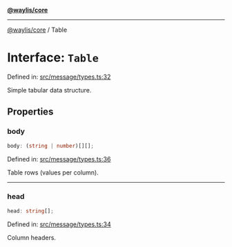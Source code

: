 [**@waylis/core**](../index.md)

***

[@waylis/core](../index.md) / Table

# Interface: `Table`

Defined in: [src/message/types.ts:32](https://github.com/waylis/core/blob/cf814abeb0d255c46b018529492ef3597811d428/src/message/types.ts#L32)

Simple tabular data structure.

## Properties

### body

```ts
body: (string | number)[][];
```

Defined in: [src/message/types.ts:36](https://github.com/waylis/core/blob/cf814abeb0d255c46b018529492ef3597811d428/src/message/types.ts#L36)

Table rows (values per column).

***

### head

```ts
head: string[];
```

Defined in: [src/message/types.ts:34](https://github.com/waylis/core/blob/cf814abeb0d255c46b018529492ef3597811d428/src/message/types.ts#L34)

Column headers.
